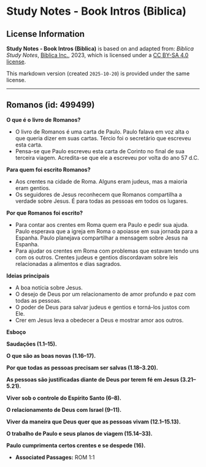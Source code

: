 # Study Notes - Book Intros (Biblica)

## License Information

**Study Notes - Book Intros (Biblica)** is based on and adapted from: _Biblica Study Notes_, [Biblica Inc.](https://www.biblica.com/), 2023, which is licensed under a [CC BY-SA 4.0 license](https://creativecommons.org/licenses/by-sa/4.0/legalcode.en).

This markdown version (created `2025-10-20`) is provided under the same license.



--------------------------------

## Romanos (id: 499499)

**O que é o** **livro de** **Romanos?**

* O livro de Romanos é uma carta de Paulo. Paulo falava em voz alta o que queria dizer em suas cartas. Tércio foi o secretário que escreveu esta carta.
* Pensa\-se que Paulo escreveu esta carta de Corinto no final de sua terceira viagem. Acredita\-se que ele a escreveu por volta do ano 57 d.C.

**Para quem foi escrito Romanos?**

* Aos crentes na cidade de Roma. Alguns eram judeus, mas a maioria eram gentios.
* Os seguidores de Jesus reconhecem que Romanos compartilha a verdade sobre Jesus. É para todas as pessoas em todos os lugares.

**Por que Romanos foi escrito?**

* Para contar aos crentes em Roma quem era Paulo e pedir sua ajuda. Paulo esperava que a igreja em Roma o apoiasse em sua jornada para a Espanha. Paulo planejava compartilhar a mensagem sobre Jesus na Espanha.
* Para ajudar os crentes em Roma com problemas que estavam tendo uns com os outros. Crentes judeus e gentios discordavam sobre leis relacionadas a alimentos e dias sagrados.

**Ideias principais**

* A boa notícia sobre Jesus.
* O desejo de Deus por um relacionamento de amor profundo e paz com todas as pessoas.
* O poder de Deus para salvar judeus e gentios e torná\-los justos com Ele.
* Crer em Jesus leva a obedecer a Deus e mostrar amor aos outros.

**Esboço**

**Saudações (1\.1–15\).**

**O que são as boas novas (1\.16–17\).**

**Por que todas as pessoas precisam ser salvas (1\.18–3\.20\).**

**As pessoas são justificadas diante de Deus por terem fé em Jesus (3\.21–5\.21\).**

**Viver sob o controle do Espírito Santo (6–8\).**

**O relacionamento de Deus com Israel (9–11\).**

**Viver da maneira que Deus quer que as pessoas vivam (12\.1–15\.13\).**

**O trabalho de Paulo e seus planos de viagem (15\.14–33\).**

**Paulo cumprimenta certos crentes e se despede (16\).**

* **Associated Passages:** ROM 1:1

